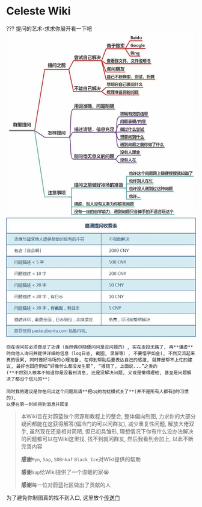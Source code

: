# Celeste Wiki

??? 提问的艺术-求求你展开看一下吧
    ![ask1](assets/images/TheArtOfQuestioning1.jpg)
    ![ask2](assets/images/TheArtOfQuestioning2.jpg)

    你在询问前必须做足了功课（当然偶尔随便问问是没问题的）, 实在走投无路了, 再**谦虚**的向他人询问并提供详细的信息（log日志, 截图, 录屏等）, 不要惜字如金(, 不然交流起来真的很累, 同时做好冷场的心理准备, 在得到帮助后要表达自己的感激, 就算是帮不上忙的建议, 最好也回应例如“好像什么都没发生耶”, “报错了, 上面说...”之类的
    (**不然别人根本不知道你是没看到消息, 还是没解决问题, 又或是懒得理他, 甚至是问题解决了都没个信儿的**)
    
    同时我的建议是你在问出这个问题后请**把qq的勿扰模式关了**(并不是所有人都有@的习惯的), 
    以便在第一时间得到消息并回复
> 本Wiki旨在对蔚蓝做个资源和教程上的整合, 整体偏向制图, 力求你的大部分疑问都能在这获得解答(偏冷门的可以问群友), 减少重复性问题, 解放大佬双手, 虽然现在还是相对简陋, 但已初具雏形, 理想情况下你有什么没办法解决的问题都可以在Wiki这里找, 找不到就问群友, 然后我看到会加上, 以此不断完善内容
> 
> **感谢**`Myn`, `Sap`, `SDBnkaf` `Black_Ice`对Wiki提供的帮助
> 
> **感谢**`Sap`给Wiki提供了一个温暖的家😭
> 
> **感谢**每一位对蔚蓝社区做出了贡献的人

为了避免你制图真的找不到入口, 这里放个[传送门](mappings/start/start.md)

